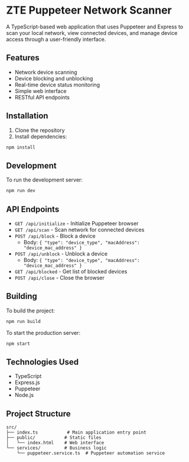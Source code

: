 # ZTE Puppeteer Network Scanner

A TypeScript-based web application that uses Puppeteer and Express to scan your local network, view connected devices, and manage device access through a user-friendly interface.

## Features

- Network device scanning
- Device blocking and unblocking
- Real-time device status monitoring
- Simple web interface
- RESTful API endpoints

## Installation

1. Clone the repository
2. Install dependencies:
```bash
npm install
```

## Development

To run the development server:
```bash
npm run dev
```

## API Endpoints

- `GET /api/initialize` - Initialize Puppeteer browser
- `GET /api/scan` - Scan network for connected devices
- `POST /api/block` - Block a device
  - Body: `{ "type": "device_type", "macAddress": "device_mac_address" }`
- `POST /api/unblock` - Unblock a device
  - Body: `{ "type": "device_type", "macAddress": "device_mac_address" }`
- `GET /api/blocked` - Get list of blocked devices
- `POST /api/close` - Close the browser

## Building

To build the project:
```bash
npm run build
```

To start the production server:
```bash
npm start
```

## Technologies Used

- TypeScript
- Express.js
- Puppeteer
- Node.js

## Project Structure

```
src/
├── index.ts           # Main application entry point
├── public/           # Static files
│   └── index.html    # Web interface
└── services/         # Business logic
    └── puppeteer.service.ts  # Puppeteer automation service
``` 